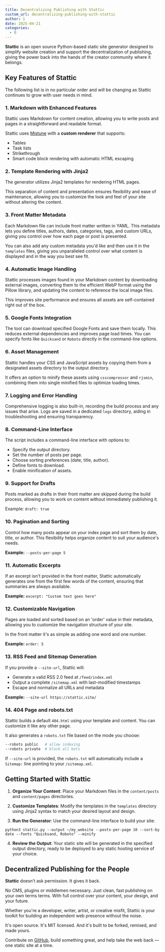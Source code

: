 ```yaml
---
title: Decentralizing Publishing with Stattic
custom_url: decentralizing-publishing-with-stattic
author: 1
date: 2025-04-21
categories:
  - 0
---
```


**Stattic** is an open source Python-based static site generator designed to simplify website creation and support the decentralization of publishing, giving the power back into the hands of the creator community where it belongs.

## Key Features of Stattic

The following list is in no particular order and will be changing as Stattic continues to grow with user needs in mind.

### 1. Markdown with Enhanced Features

Stattic uses Markdown for content creation, allowing you to write posts and pages in a straightforward and readable format.

Stattic uses [Mistune](https://mistune.readthedocs.io/en/latest/) with a **custom renderer** that supports:

- Tables
- Task lists
- Strikethrough
- Smart code block rendering with automatic HTML escaping

### 2. Template Rendering with Jinja2

The generator utilizes Jinja2 templates for rendering HTML pages. 

This separation of content and presentation ensures flexibility and ease of maintenance, allowing you to customize the look and feel of your site without altering the content.

### 3. Front Matter Metadata

Each Markdown file can include front matter written in YAML. This metadata lets you define titles, authors, dates, categories, tags, and custom URLs, giving you control over how each page or post is presented.

You can also add any custom metadata you'd like and then use it in the `templates` files, giving you unparalleled control over what content is displayed and in the way you best see fit.

### 4. Automatic Image Handling

Stattic processes images found in your Markdown content by downloading external images, converting them to the efficient WebP format using the Pillow library, and updating the content to reference the local image files. 

This improves site performance and ensures all assets are self-contained right out of the box.

### 5. Google Fonts Integration

The tool can download specified Google Fonts and save them locally. This reduces external dependencies and improves page load times. You can specify fonts like `Quicksand` or `Roboto` directly in the command-line options.

### 6. Asset Management

Stattic handles your CSS and JavaScript assets by copying them from a designated assets directory to the output directory. 

It offers an option to minify these assets using `csscompressor` and `rjsmin`, combining them into single minified files to optimize loading times.

### 7. Logging and Error Handling

Comprehensive logging is also built-in, recording the build process and any issues that arise. Logs are saved in a dedicated `logs` directory, aiding in troubleshooting and ensuring transparency.

### 8. Command-Line Interface

The script includes a command-line interface with options to:

- Specify the output directory.
- Set the number of posts per page.
- Choose sorting preferences (date, title, author).
- Define fonts to download.
- Enable minification of assets.

### 9. Support for Drafts

Posts marked as drafts in their front matter are skipped during the build process, allowing you to work on content without immediately publishing it.

Example: `draft: true`

### 10. Pagination and Sorting

Control how many posts appear on your index page and sort them by date, title, or author. This flexibility helps organize content to suit your audience's needs.

**Example:** `--posts-per-page 5`

### 11. Automatic Excerpts

If an excerpt isn't provided in the front matter, Stattic automatically generates one from the first few words of the content, ensuring that summaries are always available.

**Example:** `excerpt: "Custom text goes here"`

### 12. Customizable Navigation

Pages are loaded and sorted based on an 'order' value in their metadata, allowing you to customize the navigation structure of your site.

In the front matter it's as simple as adding one word and one number.

**Example:** `order: 5`

### 13. RSS Feed and Sitemap Generation

If you provide a `--site-url`, Stattic will:

- Generate a valid RSS 2.0 feed at `/feed/index.xml`
- Output a complete `/sitemap.xml` with last-modified timestamps
- Escape and normalize all URLs and metadata

**Example:** `--site-url https://stattic.site/`

### 14. 404 Page and robots.txt

Stattic builds a default `404.html` using your template and content. You can customize it like any other page.

It also generates a `robots.txt` file based on the mode you choose:

```bash
--robots public   # allow indexing
--robots private  # block all bots
```

If `--site-url` is provided, the `robots.txt` will automatically include a `Sitemap:` line pointing to your `/sitemap.xml`.

## Getting Started with Stattic

1. **Organize Your Content**: Place your Markdown files in the `content/posts` and `content/pages` directories.

2. **Customize Templates**: Modify the templates in the `templates` directory using Jinja2 syntax to match your desired layout and design.

3. **Run the Generator**: Use the command-line interface to build your site:
    
`python3 stattic.py --output ~/my_website --posts-per-page 10 --sort-by date --fonts "Quicksand, Roboto" --minify`

4. **Review the Output**: Your static site will be generated in the specified output directory, ready to be deployed to any static hosting service of your choice.

## Decentralized Publishing for the People

**Stattic** doesn’t ask permission. It gives it back.

No CMS, plugins or middlemen necessary. Just clean, fast publishing on your own terms terms. With full control over your content, your design, and your future.

Whether you're a developer, writer, artist, or creative misfit, Stattic is your toolkit for building an independent web presence without the noise.

It's open source. It's MIT licensed. And it's built to be forked, remixed, and made yours.

Contribute on [GitHub](https://github.com/getstattic/stattic), build something great, and help take the web back — one static site at a time.
